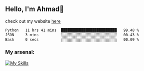 
## Hello, I'm Ahmad👋

check out my website [here](https://ahmadalwi.com/)

<!--START_SECTION:waka-->

```txt
Python   11 hrs 41 mins  █████████████████████████   99.48 %
JSON     3 mins          ░░░░░░░░░░░░░░░░░░░░░░░░░   00.43 %
Bash     0 secs          ░░░░░░░░░░░░░░░░░░░░░░░░░   00.09 %
```

<!--END_SECTION:waka-->

### My arsenal:

[![My Skills](https://skillicons.dev/icons?i=js,ts,py,go,react,nextjs,svelte,nodejs,django,tailwind,html,css,sass,firebase,mongodb,postgres,mysql,redis,git,github,docker,vscode,figma,godot)](https://skillicons.dev)
